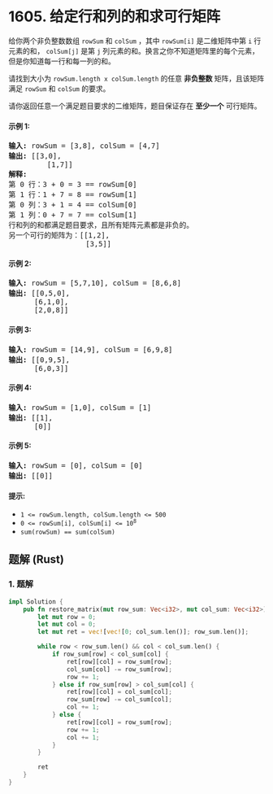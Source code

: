 # 1605. 给定行和列的和求可行矩阵
给你两个非负整数数组 `rowSum` 和 `colSum` ，其中 `rowSum[i]` 是二维矩阵中第 `i` 行元素的和， `colSum[j]` 是第 `j` 列元素的和。换言之你不知道矩阵里的每个元素，但是你知道每一行和每一列的和。

请找到大小为 `rowSum.length x colSum.length` 的任意 **非负整数** 矩阵，且该矩阵满足 `rowSum` 和 `colSum` 的要求。

请你返回任意一个满足题目要求的二维矩阵，题目保证存在 **至少一个** 可行矩阵。

#### 示例 1:
<pre>
<strong>输入:</strong> rowSum = [3,8], colSum = [4,7]
<strong>输出:</strong> [[3,0],
         [1,7]]
<strong>解释:</strong>
第 0 行：3 + 0 = 3 == rowSum[0]
第 1 行：1 + 7 = 8 == rowSum[1]
第 0 列：3 + 1 = 4 == colSum[0]
第 1 列：0 + 7 = 7 == colSum[1]
行和列的和都满足题目要求，且所有矩阵元素都是非负的。
另一个可行的矩阵为：[[1,2],
                  [3,5]]
</pre>

#### 示例 2:
<pre>
<strong>输入:</strong> rowSum = [5,7,10], colSum = [8,6,8]
<strong>输出:</strong> [[0,5,0],
      [6,1,0],
      [2,0,8]]
</pre>

#### 示例 3:
<pre>
<strong>输入:</strong> rowSum = [14,9], colSum = [6,9,8]
<strong>输出:</strong> [[0,9,5],
      [6,0,3]]
</pre>

#### 示例 4:
<pre>
<strong>输入:</strong> rowSum = [1,0], colSum = [1]
<strong>输出:</strong> [[1],
      [0]]
</pre>

#### 示例 5:
<pre>
<strong>输入:</strong> rowSum = [0], colSum = [0]
<strong>输出:</strong> [[0]]
</pre>

#### 提示:
* `1 <= rowSum.length, colSum.length <= 500`
* <code>0 <= rowSum[i], colSum[i] <= 10<sup>8</sup></code>
* `sum(rowSum) == sum(colSum)`

## 题解 (Rust)

### 1. 题解
```Rust
impl Solution {
    pub fn restore_matrix(mut row_sum: Vec<i32>, mut col_sum: Vec<i32>) -> Vec<Vec<i32>> {
        let mut row = 0;
        let mut col = 0;
        let mut ret = vec![vec![0; col_sum.len()]; row_sum.len()];

        while row < row_sum.len() && col < col_sum.len() {
            if row_sum[row] < col_sum[col] {
                ret[row][col] = row_sum[row];
                col_sum[col] -= row_sum[row];
                row += 1;
            } else if row_sum[row] > col_sum[col] {
                ret[row][col] = col_sum[col];
                row_sum[row] -= col_sum[col];
                col += 1;
            } else {
                ret[row][col] = row_sum[row];
                row += 1;
                col += 1;
            }
        }

        ret
    }
}
```
